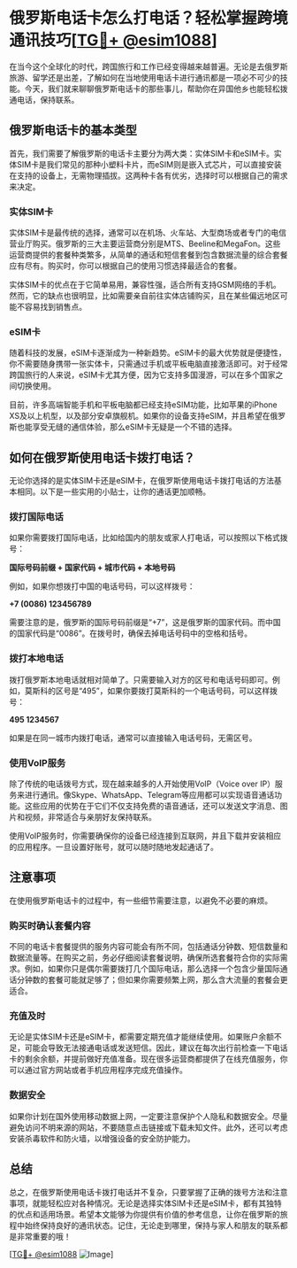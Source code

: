 # 俄罗斯电话卡怎么打电话？轻松掌握跨境通讯技巧[[TG💪+ @esim1088](https://t.me/s/esim1088)]

在当今这个全球化的时代，跨国旅行和工作已经变得越来越普遍。无论是去俄罗斯旅游、留学还是出差，了解如何在当地使用电话卡进行通讯都是一项必不可少的技能。今天，我们就来聊聊俄罗斯电话卡的那些事儿，帮助你在异国他乡也能轻松拨通电话，保持联系。

## 俄罗斯电话卡的基本类型

首先，我们需要了解俄罗斯的电话卡主要分为两大类：实体SIM卡和eSIM卡。实体SIM卡是我们常见的那种小塑料卡片，而eSIM则是嵌入式芯片，可以直接安装在支持的设备上，无需物理插拔。这两种卡各有优劣，选择时可以根据自己的需求来决定。

### 实体SIM卡

实体SIM卡是最传统的选择，通常可以在机场、火车站、大型商场或者专门的电信营业厅购买。俄罗斯的三大主要运营商分别是MTS、Beeline和MegaFon。这些运营商提供的套餐种类繁多，从简单的通话和短信套餐到包含数据流量的综合套餐应有尽有。购买时，你可以根据自己的使用习惯选择最适合的套餐。

实体SIM卡的优点在于它简单易用，兼容性强，适合所有支持GSM网络的手机。然而，它的缺点也很明显，比如需要亲自前往实体店铺购买，且在某些偏远地区可能不容易找到销售点。

### eSIM卡

随着科技的发展，eSIM卡逐渐成为一种新趋势。eSIM卡的最大优势就是便捷性，你不需要随身携带一张实体卡，只需通过手机或平板电脑直接激活即可。对于经常跨国旅行的人来说，eSIM卡尤其方便，因为它支持多国漫游，可以在多个国家之间切换使用。

目前，许多高端智能手机和平板电脑都已经支持eSIM功能，比如苹果的iPhone XS及以上机型，以及部分安卓旗舰机。如果你的设备支持eSIM，并且希望在俄罗斯也能享受无缝的通信体验，那么eSIM卡无疑是一个不错的选择。

## 如何在俄罗斯使用电话卡拨打电话？

无论你选择的是实体SIM卡还是eSIM卡，在俄罗斯使用电话卡拨打电话的方法基本相同。以下是一些实用的小贴士，让你的通话更加顺畅。

### 拨打国际电话

如果你需要拨打国际电话，比如给国内的朋友或家人打电话，可以按照以下格式拨号：

**国际号码前缀 + 国家代码 + 城市代码 + 本地号码**

例如，如果你想拨打中国的电话号码，可以这样拨号：

**+7 (0086) 123456789**

需要注意的是，俄罗斯的国际号码前缀是“+7”，这是俄罗斯的国家代码。而中国的国家代码是“0086”。在拨号时，确保去掉电话号码中的空格和括号。

### 拨打本地电话

拨打俄罗斯本地电话就相对简单了。只需要输入对方的区号和电话号码即可。例如，莫斯科的区号是“495”，如果你要拨打莫斯科的一个电话号码，可以这样拨号：

**495 1234567**

如果是在同一城市内拨打电话，通常可以直接输入电话号码，无需区号。

### 使用VoIP服务

除了传统的电话拨号方式，现在越来越多的人开始使用VoIP（Voice over IP）服务来进行通讯。像Skype、WhatsApp、Telegram等应用都可以实现语音通话功能。这些应用的优势在于它们不仅支持免费的语音通话，还可以发送文字消息、图片和视频，非常适合与亲朋好友保持联系。

使用VoIP服务时，你需要确保你的设备已经连接到互联网，并且下载并安装相应的应用程序。一旦设置好账号，就可以随时随地发起通话了。

## 注意事项

在使用俄罗斯电话卡的过程中，有一些细节需要注意，以避免不必要的麻烦。

### 购买时确认套餐内容

不同的电话卡套餐提供的服务内容可能会有所不同，包括通话分钟数、短信数量和数据流量等。在购买之前，务必仔细阅读套餐说明，确保所选套餐符合你的实际需求。例如，如果你只是偶尔需要拨打几个国际电话，那么选择一个包含少量国际通话分钟数的套餐可能就足够了；但如果你需要频繁上网，那么含大流量的套餐会更适合。

### 充值及时

无论是实体SIM卡还是eSIM卡，都需要定期充值才能继续使用。如果账户余额不足，可能会导致无法接通电话或发送短信。因此，建议在每次出行前检查一下电话卡的剩余余额，并提前做好充值准备。现在很多运营商都提供了在线充值服务，你可以通过官方网站或者手机应用程序完成充值操作。

### 数据安全

如果你计划在国外使用移动数据上网，一定要注意保护个人隐私和数据安全。尽量避免访问不明来源的网站，不要随意点击链接或下载未知文件。此外，还可以考虑安装杀毒软件和防火墙，以增强设备的安全防护能力。

## 总结

总之，在俄罗斯使用电话卡拨打电话并不复杂，只要掌握了正确的拨号方法和注意事项，就能轻松应对各种情况。无论是选择实体SIM卡还是eSIM卡，都有其独特的优点和适用场景。希望本文能够为你提供有价值的参考信息，让你在俄罗斯的旅程中始终保持良好的通讯状态。记住，无论走到哪里，保持与家人和朋友的联系都是非常重要的哦！

[[TG💪+ @esim1088](https://t.me/s/esim1088) ![Image](https://i.postimg.cc/4NQfJmqS/Snipaste-2025-05-13-00-14-12.png)]